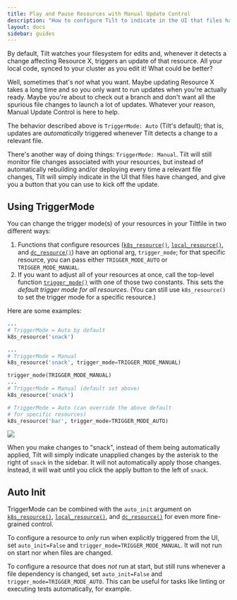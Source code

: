 ```yaml
---
title: Play and Pause Resources with Manual Update Control
description: "How to configure Tilt to indicate in the UI that files have changed, and give you a button that you can use to kick off the update."
layout: docs
sidebar: guides
---
```


By default, Tilt watches your filesystem for edits and, whenever it detects a change affecting Resource X, triggers an update of that resource. All your local code, synced to your cluster as you edit it! What could be better?

Well, sometimes that's _not_ what you want. Maybe updating Resource X takes a long time and so you only want to run updates when you're actually ready. Maybe you're about to check out a branch and don't want all the spurious file changes to launch a lot of updates. Whatever your reason, Manual Update Control is here to help.

The behavior described above is `TriggerMode: Auto` (Tilt's default); that is, updates are _automatically_ triggered whenever Tilt detects a change to a relevant file.

There's another way of doing things: `TriggerMode: Manual`. Tilt will still monitor file changes associated with your resources, but instead of automatically rebuilding and/or deploying every time a relevant file changes, Tilt will simply indicate in the UI that files have changed, and give you a button that you can use to kick off the update.

## Using TriggerMode
You can change the trigger mode(s) of your resources in your Tiltfile in two different ways:

1. Functions that configure resources ([`k8s_resource()`](/api.html#api.k8s_resource), [`local_resource()`](/api.html#api.local_resource), and [`dc_resource()`](/api.html#api.dc_resource)) have an optional arg, `trigger_mode`; for that specific resource, you can pass either `TRIGGER_MODE_AUTO` or `TRIGGER_MODE_MANUAL`.
2. If you want to adjust all of your resources at once, call the top-level function [`trigger_mode()`](/api.html#api.trigger_mode) with one of those two constants. This sets the _default trigger mode for all resources_. (You can still use `k8s_resource()` to set the trigger mode for a specific resource.)

Here are some examples:
```python
...
# TriggerMode = Auto by default
k8s_resource('snack')
```

```python
...
# TriggerMode = Manual
k8s_resource('snack', trigger_mode=TRIGGER_MODE_MANUAL)
```

```python
trigger_mode(TRIGGER_MODE_MANUAL)
...
# TriggerMode = Manual (default set above)
k8s_resource('snack')

# TriggerMode = Auto (can override the above default
# for specific resources)
k8s_resource('bar', trigger_mode=TRIGGER_MODE_AUTO)
```

<div class="block u-margin1_5">
 <img src="assets/img/update-control.gif">
</div>

When you make changes to "snack", instead of them being automatically applied, Tilt will simply indicate unapplied changes by the asterisk to the right of `snack` in the sidebar. It will not automatically apply those changes. Instead, it will wait until you click the apply button to the left of `snack`.

## Auto Init
TriggerMode can be combined with the `auto_init` argument on [`k8s_resource()`](/api.html#api.k8s_resource), [`local_resource()`](/api.html#api.local_resource), and [`dc_resource()`](/api.html#api.dc_resource) for even more fine-grained control.

To configure a resource to _only_ run when explicitly triggered from the UI, set `auto_init=False` and `trigger_mode=TRIGGER_MODE_MANUAL`. It will not run on start nor when files are changed.

To configure a resource that does _not_ run at start, but still runs whenever a file dependency is changed,
set `auto_init=False` and `trigger_mode=TRIGGER_MODE_AUTO`. This can be useful for tasks like linting or
executing tests automatically, for example.
